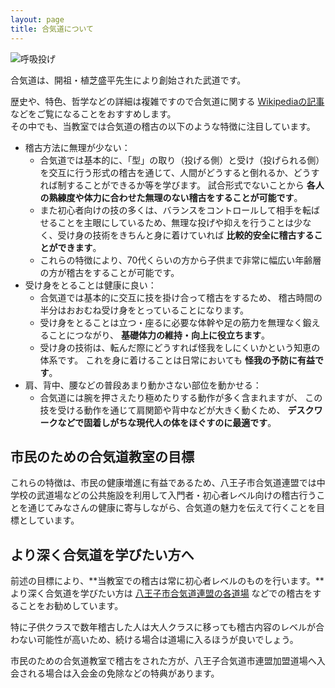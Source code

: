 ```yaml
---
layout: page
title: 合気道について
---
```


![呼吸投げ](https://1.bp.blogspot.com/-7WHYOxqmi0o/WMTLYdfuflI/AAAAAAAAHto/gUKkja2-6AIUis4T0Qb95OFdv8xrcsFGACLcB/s640/Kokyunage_201610.JPG)

合気道は、開祖・植芝盛平先生により創始された武道です。

歴史や、特色、哲学などの詳細は複雑ですので合気道に関する [Wikipediaの記事](https://ja.wikipedia.org/wiki/%E5%90%88%E6%B0%97%E9%81%93) などをご覧になることをおすすめします。<br />
その中でも、当教室では合気道の稽古の以下のような特徴に注目しています。

* 稽古方法に無理が少ない：
    * 合気道では基本的に、「型」の取り（投げる側）と受け（投げられる側）を交互に行う形式の稽古を通じて、人間がどうすると倒れるか、どうすれば制することができるか等を学びます。
      試合形式でないことから **各人の熟練度や体力に合わせた無理のない稽古をすることが可能です**。
    * また初心者向けの技の多くは、バランスをコントロールして相手を転ばせることを主眼にしているため、無理な投げや抑えを行うことは少なく、受け身の技術をきちんと身に着けていれば **比較的安全に稽古することができます**。
    * これらの特徴により、70代くらいの方から子供まで非常に幅広い年齢層の方が稽古をすることが可能です。
* 受け身をとることは健康に良い：
    * 合気道では基本的に交互に技を掛け合って稽古をするため、
      稽古時間の半分はおおむね受け身をとっていることになります。
    * 受け身をとることは立つ・座るに必要な体幹や足の筋力を無理なく鍛えることにつながり、
      **基礎体力の維持・向上に役立ちます**。
    * 受け身の技術は、転んだ際にどうすれば怪我をしにくいかという知恵の体系です。
      これを身に着けることは日常においても **怪我の予防に有益です**。
* 肩、背中、腰などの普段あまり動かさない部位を動かせる：
    * 合気道には腕を押さえたり極めたりする動作が多く含まれますが、
      この技を受ける動作を通じて肩関節や背中などが大きく動くため、
      **デスクワークなどで固着しがちな現代人の体をほぐすのに最適です**。

## 市民のための合気道教室の目標

これらの特徴は、市民の健康増進に有益であるため、八王子市合気道連盟では中学校の武道場などの公共施設を利用して入門者・初心者レベル向けの稽古行うことを通じてみなさんの健康に寄与しながら、合気道の魅力を伝えて行くことを目標としています。

## より深く合気道を学びたい方へ

前述の目標により、**当教室での稽古は常に初心者レベルのものを行います。**より深く合気道を学びたい方は [八王子市合気道連盟の各道場](dojo.html) などでの稽古をすることをお勧めしています。

特に子供クラスで数年稽古した人は大人クラスに移っても稽古内容のレベルが合わない可能性が高いため、続ける場合は道場に入るほうが良いでしょう。

市民のための合気道教室で稽古をされた方が、八王子合気道市連盟加盟道場へ入会される場合は入会金の免除などの特典があります。
